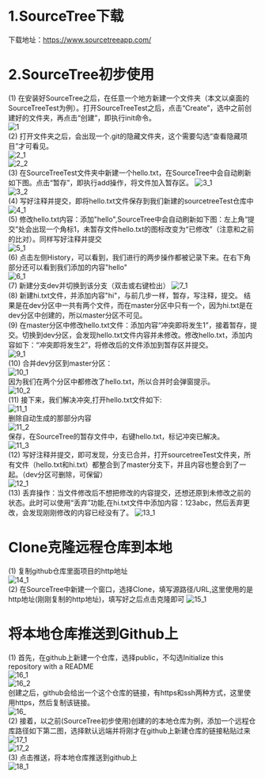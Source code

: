 # 1.SourceTree下载

下载地址：https://www.sourcetreeapp.com/  
# 2.SourceTree初步使用
(1) 在安装好SourceTree之后，在任意一个地方新建一个文件夹（本文以桌面的SourceTreeTest为例）。打开SourceTreeTest之后，点击“Create”，选中之前创建好的文件夹，再点击“创建”，即执行init命令。  
![1](./1.png)  
(2) 打开文件夹之后，会出现一个.git的隐藏文件夹，这个需要勾选“查看隐藏项目”才可看见。  
![2_1](./2_1.png)  
![2_2](./2_2.png)  
(3) 在SourceTreeTest文件夹中新建一个hello.txt，在SourceTree中会自动刷新如下图。点击“暂存”，即执行add操作，将文件加入暂存区。
![3_1](./3_1.png)  
![3_2](./3_2.png)  
(4) 写好注释并提交，即将hello.txt文件保存到我们新建的sourcetreeTest仓库中  
![4_1](./4_1.png)  
(5) 修改hello.txt内容：添加"hello",SourceTree中会自动刷新如下图：左上角“提交”处会出现一个角标1，未暂存文件hello.txt的图标改变为“已修改”（注意和之前的比对）。同样写好注释并提交  
![5_1](./5_1.png)  
(6) 点击左侧History，可以看到，我们进行的两步操作都被记录下来。在右下角部分还可以看到我们添加的内容"hello"    
![6_1](./6_1.png)  
(7) 新建分支dev并切换到该分支（双击或右键检出）
![7_1](./7_1.png)  
(8) 新建hi.txt文件，并添加内容"hi"，与前几步一样，暂存，写注释，提交。
结果是在dev分区中一共有两个文件，而在master分区中只有一个，因为hi.txt是在dev分区中创建的，所以master分区不可见。  
(9) 在master分区中修改hello.txt文件：添加内容“冲突即将发生1”，接着暂存，提交。切换到dev分区，会发现hello.txt文件内容并未修改。修改hello.txt，添加内容如下：“冲突即将发生2”，将修改后的文件添加到暂存区并提交。  
![9_1](./9_1.png)  
(10) 合并dev分区到master分区：  
![10_1](./10_1.png)  
因为我们在两个分区中都修改了hello.txt，所以合并时会弹窗提示。  
![10_2](./10_2.png)  
(11) 接下来，我们解决冲突,打开hello.txt文件如下:  
![11_1](./11_1.png)  
删除自动生成的那部分内容  
![11_2](./11_2.png)  
保存，在SourceTree的暂存文件中，右键hello.txt，标记冲突已解决。  
![11_3](./11_3.png)  
(12) 写好注释并提交，即可发现，分支已合并，打开sourcetreeTest文件夹，所有文件（hello.txt和hi.txt）都整合到了master分支下，并且内容也整合到了一起。（dev分区可删除，可保留）  
![12_1](./12_1.png)   
(13) 丢弃操作：当文件修改后不想把修改的内容提交，还想还原到未修改之前的状态。此时可以使用“丢弃”功能,在hi.txt文件中添加内容：123abc，然后丢弃更改，会发现刚刚修改的内容已经没有了。
![13_1](./13_1.png)   
# Clone克隆远程仓库到本地
(1) 复制github仓库里面项目的http地址  
![14_1](./14_1.png)   
(2) 在SourceTree中新建一个窗口，选择Clone，填写源路径/URL,这里使用的是http地址(刚刚复制的http地址)，填写好之后点击克隆即可
![15_1](./15_1.png)  
# 将本地仓库推送到Github上
(1) 首先，在github上新建一个仓库，选择public，不勾选Initialize this repository with a README  
![16_1](./16_1.png)  
![16_2](./16_2.png)  
创建之后，github会给出一个这个仓库的链接，有https和ssh两种方式，这里使用https，然后复制该链接。  
![16_](./16_3.png)  
(2) 接着，以之前(SourceTree初步使用)创建的的本地仓库为例，添加一个远程仓库路径如下第二图，选择默认远端并将刚才在github上新建仓库的链接粘贴过来
![17_1](./17_1.png)   
![17_2](./17_2.png)   
(3) 点击推送，将本地仓库推送到github上  
![18_1](./18_1.png)  



